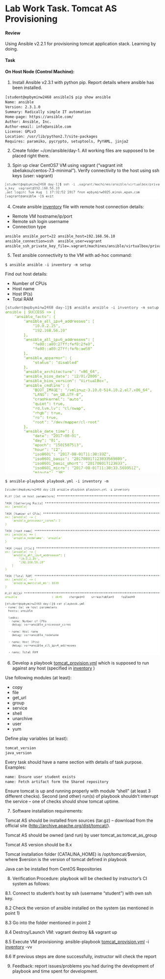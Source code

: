 # Lab Work Task. Tomcat AS Provisioning
#### Review
 Using Ansible v2.2.1 for provisioning tomcat application stack. Learning by doing.
#### Task

#### On Host Node (Control Machine):

1. Install Ansible v2.3.1 with python pip. Report details where ansible has been installed.

```
[student@epbyminw2468 ansible]$ pip show ansible
Name: ansible
Version: 2.3.1.0
Summary: Radically simple IT automation
Home-page: https://ansible.com/
Author: Ansible, Inc.
Author-email: info@ansible.com
License: GPLv3
Location: /usr/lib/python2.7/site-packages
Requires: paramiko, pycrypto, setuptools, PyYAML, jinja2
```

2. Create folder ~/cm/ansible/day-1. All working files are supposed to be placed right there.

3. Spin up clear CentOS7 VM using vagrant (“vagrant init sbeliakou/centos-7.3-minimal”). Verify connectivity to the host using ssh keys (user: vagrant)
<img src="day-1/1.png">

4. Create ansible [inventory](day-1/inventory) file  with remote host connection details:

- Remote VM hostname/ip/port
- Remote ssh login username
- Connection type

```
ansible	ansible_port=22	ansible_host=192.168.56.10	ansible_connection=ssh	ansible_user=vagrant	ansible_ssh_private_key_file=.vagrant/machines/ansible/virtualbox/private_key
```

5. Test ansible connectivity to the VM with ad-hoc command: 

```
$ ansible ansible -i inventory -m setup
```

Find out host details:
- Number of CPUs
- Host name
- Host IP(s)
- Total RAM

<img src="day-1/2.png">

```
$ ansible-playbook playbook.yml -i inventory -m
```

<img src="day-1/3.png">

6. Develop a playbook [tomcat_provision.yml](day-1/tomcat_provision.yml) which is supposed to run against any host (specified in [inventory](day-1/inventory) )

Use following modules (at least):
* copy
* file
* get_url
* group
* service
* shell
* unarchive
* user
* yum

Define play variables (at least):

```
tomcat_version
java_version
```

Every task should have a name section with details of task purpose.
Examples:

```
name: Ensure user student exists
name: Fetch artifact form the Shared repository
```

Ensure tomcat is up and running properly with module “shell” (at least 3 different checks).
Second (and other) run(s) of playbook shouldn’t interrupt the service – one of checks should show tomcat uptime.

7. Software installation requirements:

Tomcat AS should be installed from sources (tar.gz) – download from the official site (http://archive.apache.org/dist/tomcat/).

Tomcat AS should be owned (and run) by user tomcat_as:tomcat_as_group

Tomcat AS version should be 8.x

Tomcat installation folder (CATALINA_HOME) is /opt/tomcat/$version, where $version is the version of tomcat defined in playbook

Java can be installed from CentOS Repositories

8. Verification Procedure: playbook will be checked by instructor’s CI system as follows:

  8.1. Connect to student’s host by ssh (username “student”) with own ssh key.

  8.2 Check the version of ansible installed on the system (as mentioned in point 1)

  8.3 Go into the folder mentioned in point 2

  8.4 Destroy/Launch VM: vagrant destroy && vagrant up

  8.5 Execute VM provisioning: ansible-playbook [tomcat_provision.yml](day-1/tomcat_provision.yml) -i [inventory](day-1/inventory) -vv 

  8.6 If previous steps are done successfully, instructor will check the report

9. Feedback: report issues/problems you had during the development of playbook and time spent for development.
